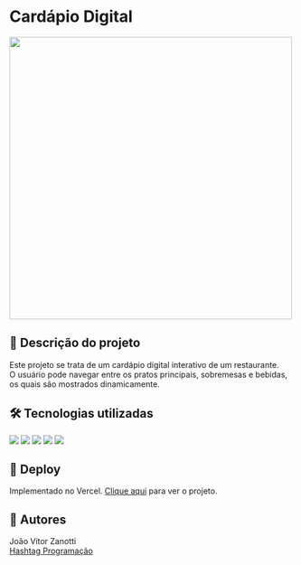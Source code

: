 # Cardápio Digital
<div style="display: inline_block">
  <img src="https://i.ibb.co/KyrF3wh/cardapio-digital.png" width="500px">
</div>

## 📝 Descrição do projeto
Este projeto se trata de um cardápio digital interativo de um restaurante.<br>
O usuário pode navegar entre os pratos principais, sobremesas e bebidas, os quais são mostrados dinamicamente.

## 🛠 Tecnologias utilizadas
<div>
  <img src="https://img.shields.io/badge/HTML5-E34F26?style=for-the-badge&logo=html5&logoColor=white">
  <img src="https://img.shields.io/badge/CSS3-1572B6?style=for-the-badge&logo=css3&logoColor=white">
  <img src="https://img.shields.io/badge/JavaScript-F7DF1E?style=for-the-badge&logo=javascript&logoColor=black">
  <img src="https://img.shields.io/badge/Node.js-43853D?style=for-the-badge&logo=node.js&logoColor=white">
  <img src="https://img.shields.io/badge/React-20232A?style=for-the-badge&logo=react&logoColor=61DAFB">
</div>

## 🚀 Deploy
Implementado no Vercel. <a href="https://intensivojs-cardapio-digital.vercel.app/">Clique aqui</a> para ver o projeto.

## 🚧 Autores
João Vitor Zanotti<br>
<a href="https://www.youtube.com/c/HashtagPrograma%C3%A7%C3%A3o">Hashtag Programação</a>

